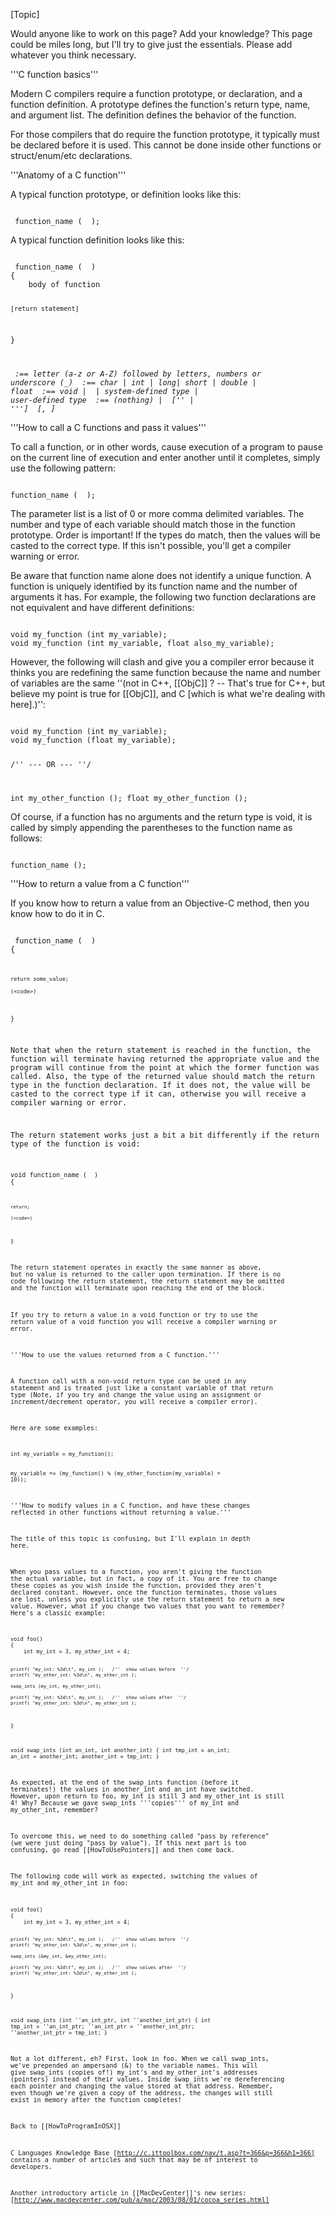 [Topic]

Would anyone like to work on this page?  Add your knowledge?  This page could be miles long, but I'll try to give just the essentials.  Please add whatever you think necessary. 

'''C function basics'''

Modern C compilers require a function prototype, or declaration, and a function definition.  A prototype
defines the function's return type, name, and argument list.  The definition defines the
behavior of the function.

For those compilers that do require the function prototype, it typically must be declared before it is used. This cannot be done inside other functions or struct/enum/etc declarations.

'''Anatomy of a C function'''

A typical function prototype, or definition looks like this:

<code>
<return type> function_name ( <argument list> );
</code>

A typical function definition looks like this:

<code>
<return type> function_name ( <argument list> )
{
    body of function

    [return statement]
}

<var name> :== letter (a-z or A-Z) followed by letters, numbers or underscore (_)
<basic data type> :== char | int | long| short | double | float
<return type> :==  void | <basic data type> | system-defined type | user-defined type
<argument list> :== (nothing) | <return type> ['' | ''']  <var name> [, <argument list>]
</code>


'''How to call a C functions and pass it values'''

To call a function, or in other words, cause execution of a program to pause on the current line of execution and enter another until it completes, simply use the following pattern: 

<code>
function_name ( <parameter list> );
</code>

The parameter list is a list of 0 or more comma delimited variables. The number and type of each variable should match those in the function prototype. Order is important! If the types do match, then the values will be casted to the correct type. If this isn't possible, you'll get a compiler warning or error.

Be aware that function name alone does not identify a unique function. A function is uniquely identified by its function name and the number of arguments it has. For example, the following two function declarations are not equivalent and have different definitions:

<code>
void my_function (int my_variable);
void my_function (int my_variable, float also_my_variable);
</code>

However, the following will clash and give you a compiler error because it thinks you are redefining the same function because the name and number of variables are the same ''(not in C++, [[ObjC]] ? -- That's true for C++, but believe my point is true for [[ObjC]], and C [which is what we're dealing with here].)'':

<code>
void my_function (int my_variable);
void my_function (float my_variable);

/'' --- OR --- ''/

int my_other_function ();
float my_other_function ();
</code>

Of course, if a function has no arguments and the return type is void, it is called by simply appending the parentheses to the function name as follows:

<code>
function_name ();
</code>

'''How to return a value from a C function'''

If you know how to return a value from an Objective-C method, then you know how to do it in C.

<code>
<return type> function_name ( <argument list> )
{
    <code>

    return some_value;

    (<code>)
}
</code>

Note that when the return statement is reached in the function, the function will terminate having returned the appropriate value and the program will continue from the point at which the former function was called. Also, the type of the returned value should match the return type in the function declaration. If it does not, the value will be casted to the correct type if it can, otherwise you will receive a compiler warning or error.

The return statement works just a bit a bit differently if the return type of the function is void:

<code>
void function_name ( <argument list> )
{
    <code>

    return;

    (<code>)
}
</code>

The return statement operates in exactly the same manner as above, but no value is returned to the caller upon termination. If there is no code following the return statement, the return statement may be omitted and the function will terminate upon reaching the end of the block.

If you try to return a value in a void function or try to use the return value of a void function you will receive a compiler warning or error.
 
'''How to use the values returned from a C function.'''

A function call with a non-void return type can be used in any statement and is treated just like a constant variable of that return type (Note, if you try and change the value using an assignment or increment/decrement operator, you will receive a compiler error).

Here are some examples:

<code>
int my_variable = my_function();

my_variable += (my_function() % (my_other_function(my_variable) + 10));
</code>

'''How to modify values in a C function, and have these changes reflected in other functions without returning a value.'''

The title of this topic is confusing, but I'll explain in depth here.

When you pass values to a function, you aren't giving the function the actual variable, but in fact, a copy of it. You are free to change these copies as you wish inside the function, provided they aren't declared constant. However, once the function terminates, those values are lost, unless you explicitly use the return statement to return a new value. However, what if you change two values that you want to remember? Here's a classic example:

<code>
void foo()
{
    int my_int = 3, my_other_int = 4;
    
    printf( "my_int: %3d\t", my_int );   /''  show values before  ''/
    printf( "my_other_int: %3d\n", my_other_int );

    swap_ints (my_int, my_other_int);

    printf( "my_int: %3d\t", my_int );   /''  show values after  ''/
    printf( "my_other_int: %3d\n", my_other_int );
}

void swap_ints (int an_int, int another_int)
{
    int tmp_int = an_int;
    an_int = another_int;
    another_int = tmp_int;
}
</code>

As expected, at the end of the swap_ints function (before it terminates!) the values in another_int and an_int have switched. However, upon return to foo, my_int is still 3 and my_other_int is still 4! Why? Because we gave swap_ints '''copies''' of my_int and my_other_int, remember?

To overcome this, we need to do something called "pass by reference" (we were just doing "pass by value"). If this next part is too confusing, go read [[HowToUsePointers]] and then come back.

The following code will work as expected, switching the values of my_int and my_other_int in foo:

<code>
void foo()
{
    int my_int = 3, my_other_int = 4;

    printf( "my_int: %3d\t", my_int );   /''  show values before  ''/
    printf( "my_other_int: %3d\n", my_other_int );

    swap_ints (&my_int, &my_other_int);

    printf( "my_int: %3d\t", my_int );   /''  show values after  ''/
    printf( "my_other_int: %3d\n", my_other_int );
}

void swap_ints (int ''an_int_ptr, int ''another_int_ptr)
{
    int tmp_int = ''an_int_ptr;
    ''an_int_ptr = ''another_int_ptr;
    ''another_int_ptr = tmp_int;
}
</code>

Not a lot different, eh? First, look in foo. When we call swap_ints, we've prepended an ampersand (&) to the variable names. This will give swap_ints (copies of!) my_int's and my_other_int's addresses (pointers) instead of their values. Inside swap_ints we're dereferencing each pointer and changing the value stored at that address. Remember, even though we're given a copy of the address, the changes will still exist in memory after the function completes!

Back to [[HowToProgramInOSX]]

C Languages Knowledge Base
[http://c.ittoolbox.com/nav/t.asp?t=366&p=366&h1=366]
contains a number of articles and such that may be of interest to developers.

Another introductory article in [[MacDevCenter]]'s new series:
[http://www.macdevcenter.com/pub/a/mac/2003/08/01/cocoa_series.html]